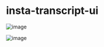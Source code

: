 ﻿# insta-transcript-ui
![image](https://github.com/richaq2/insta-transcript-ui/assets/65802201/b378f74a-8cde-4e0d-81e8-43b8347da09b)

![image](https://github.com/richaq2/insta-transcript-ui/assets/65802201/80857934-21bd-4fb3-93ec-e8eb03491a3c)
